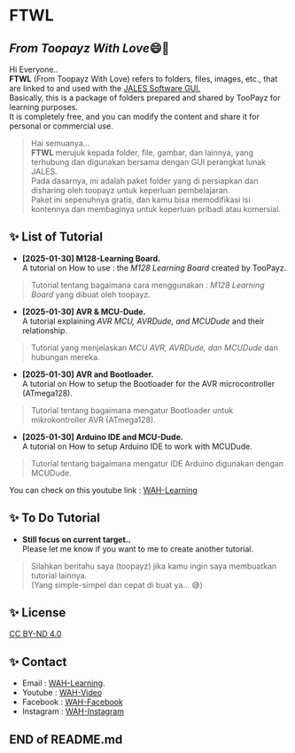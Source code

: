 # FTWL
## _From Toopayz With Love_:smile::green_heart:

Hi Everyone..  
**FTWL** (From Toopayz With Love) refers to folders, files, images, etc., that are linked to and used with the [JALES Software GUI.](https://github.com/WAH-share/JALES-apps)  
Basically, this is a package of folders prepared and shared by TooPayz for learning purposes.  
It is completely free, and you can modify the content and share it for personal or commercial use.
> Hai semuanya...  
> **FTWL** merujuk kepada folder, file, gambar, dan lainnya, yang terhubung dan digunakan bersama dengan GUI perangkat lunak JALES.  
> Pada dasarnya, ini adalah paket folder yang di persiapkan dan disharing oleh toopayz untuk keperluan pembelajaran.  
> Paket ini sepenuhnya gratis, dan kamu bisa memodifikasi isi kontennya dan membaginya untuk keperluan pribadi atau komersial.

##
## ✨ List of Tutorial
- **[2025-01-30] M128-Learning Board.**  
A tutorial on How to use : the _M128 Learning Board_ created by TooPayz.
> Tutorial tentang bagaimana cara menggunakan : _M128 Learning Board_ yang dibuat oleh toopayz.
- **[2025-01-30] AVR & MCU-Dude.**  
A tutorial explaining _AVR MCU, AVRDude, and MCUDude_ and their relationship.
> Tutorial yang menjelaskan _MCU AVR, AVRDude, dan MCUDude_ dan hubungan mereka.
- **[2025-01-30] AVR and Bootloader.**  
A tutorial on How to setup the Bootloader for the AVR microcontroller (ATmega128).
> Tutorial tentang bagaimana mengatur Bootloader untuk mikrokontroller AVR (ATmega128).
- **[2025-01-30] Arduino IDE and MCU-Dude.**  
A tutorial on How to setup Arduino IDE to work with MCUDude.
> Tutorial tentang bagaimana mengatur IDE Arduino digunakan dengan MCUDude.

You can check on this youtube link : [WAH-Learning](https://www.youtube.com/@WAH.Learning)

##
## ✨ To Do Tutorial
- **Still focus on current target..**  
Please let me know if you want to me to create another tutorial.
> Silahkan beritahu saya (toopayz) jika kamu ingin saya membuatkan tutorial lainnya.  
> (Yang simple-simpel dan cepat di buat ya... :sweat_smile:)

##
## ✨ License
[CC BY-ND 4.0](https://creativecommons.org/licenses/by-nd/4.0/deed.en)

## ✨ Contact
- Email : [WAH-Learning](mailto:wah.learning@gmail.com).
- Youtube : [WAH-Video](https://www.youtube.com/@WAH.Learning)
- Facebook : [WAH-Facebook](https://www.facebook.com/profile.php?id=100094907858032)
- Instagram : [WAH-Instagram](https://www.instagram.com/wah.digital.solution/)

##
## END of README.md
